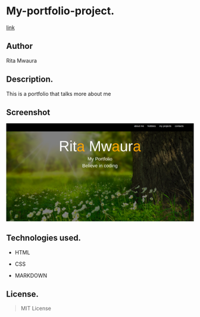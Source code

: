# My-portfolio-project.

[link](https://ritamwaura.github.io/my-portfolio-project/)

## Author
 Rita Mwaura

## Description.
This is a portfolio that talks more about me

## Screenshot
<img src="https://github.com/Ritamwaura/my-portfolio-project/blob/master/shot.png?raw=true"  width="1000">

## Technologies used.

* HTML

* CSS

* MARKDOWN

## License.
> MIT License
